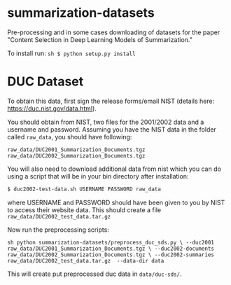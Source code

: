 summarization-datasets
======================
Pre-processing and in some cases downloading of datasets for the paper "Content Selection in Deep 
Learning Models of Summarization."

To install run:
``sh
$ python setup.py install
``


# DUC Dataset

To obtain this data, first sign the release forms/email NIST 
(details here: https://duc.nist.gov/data.html).  

You should obtain from NIST, two files for the 2001/2002 data and a username and password.
Assuming you have the NIST data in the folder called `raw_data`, you should have following:
```
raw_data/DUC2001_Summarization_Documents.tgz
raw_data/DUC2002_Summarization_Documents.tgz
```
You will also need to download additional data from nist which you can do using a script
that will be in your bin directory after installation:
```sh
$ duc2002-test-data.sh USERNAME PASSWORD raw_data
```
where USERNAME and PASSWORD should have been given to you by NIST to access their website data.
This should create a file `raw_data/DUC2002_test_data.tar.gz`

Now run the preprocessing scripts:

``sh
python summarization-datasets/preprocess_duc_sds.py \
    --duc2001 raw_data/DUC2001_Summarization_Documents.tgz \
    --duc2002-documents raw_data/DUC2002_Summarization_Documents.tgz \
    --duc2002-summaries raw_data/DUC2002_test_data.tar.gz 
    --data-dir data
``

This will create put preprocessed duc data in `data/duc-sds/`.
 


